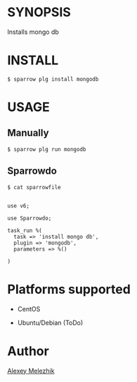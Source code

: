 # SYNOPSIS

Installs mongo db


# INSTALL

    $ sparrow plg install mongodb


# USAGE

## Manually

    $ sparrow plg run mongodb

## Sparrowdo

    $ cat sparrowfile


    use v6;

    use Sparrowdo;

    task_run %(
      task => 'install mongo db',
      plugin => 'mongodb',
      parameters => %()
      
    )

# Platforms supported

* CentOS

* Ubuntu/Debian (ToDo)

# Author

[Alexey Melezhik](melezhik@gmail.com)
